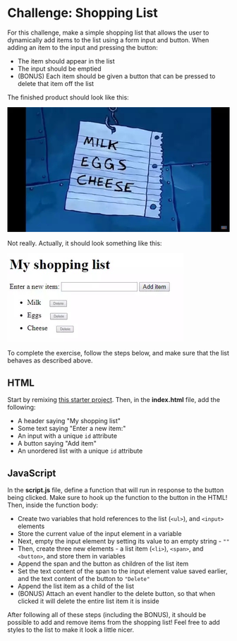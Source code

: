 # Challenge: Shopping List
For this challenge, make a simple shopping list that allows the user to dynamically add items to the list using a form input and button. When adding an item to the input and pressing the button:

- The item should appear in the list
- The input should be emptied
- (BONUS) Each item should be given a button that can be pressed to delete that item off the list

The finished product should look like this:

![oh my gosh](../Assets/OhMyGosh.png)

Not really. Actually, it should look something like this:

![shopping list](../Assets/ShoppingList.png)

To complete the exercise, follow the steps below, and make sure that the list behaves as described above.

## HTML
Start by remixing [this starter project](https://glitch.com/edit/#!/remix/javascriptstarter). Then, in the **index.html** file, add the following:

- A header saying "My shopping list"
- Some text saying "Enter a new item:"
- An input with a unique `id` attribute
- A button saying "Add item"
- An unordered list with a unique `id` attribute

## JavaScript
In the **script.js** file, define a function that will run in response to the button being clicked. Make sure to hook up the function to the button in the HTML! Then, inside the function body:

- Create two variables that hold references to the list (`<ul>`), and `<input>` elements
- Store the current value of the input element in a variable
- Next, empty the input element by setting its value to an empty string - `""`
- Then, create three new elements - a list item (`<li>`), `<span>`, and `<button>`, and store them in variables
- Append the span and the button as children of the list item  
- Set the text content of the span to the input element value saved earlier, and the text content of the button to `"Delete"`
- Append the list item as a child of the list
- (BONUS) Attach an event handler to the delete button, so that when clicked it will delete the entire list item it is inside

After following all of these steps (including the BONUS), it should be possible to add and remove items from the shopping list! Feel free to add styles to the list to make it look a little nicer.
